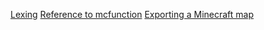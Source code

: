 [Lexing](https://gist.github.com/VideoCarp/d7cec2195a7de370d850aead62fa09cd)
[Reference to mcfunction](https://gist.github.com/VideoCarp/eeaf915a2361d93f0fd8cf2c72d6db64)
[Exporting a Minecraft map](https://gist.github.com/VideoCarp/e6ac9264b545580c95f93ce76d12cc71)
